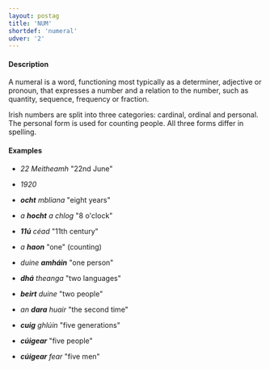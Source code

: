 ```yaml
---
layout: postag
title: 'NUM'
shortdef: 'numeral'
udver: '2'
---
```


#### Description

A numeral is a word, functioning most typically as a determiner, adjective or pronoun, that expresses a number and a relation to the number, such as quantity, sequence, frequency or fraction.

Irish numbers are split into three categories: cardinal, ordinal and personal. The personal form is used for counting people. All three forms differ in spelling.


#### Examples

* _22 Meitheamh_ "22nd June"

* _1920_

* _<b>ocht</b> mbliana_ "eight years"
* _a <b>hocht</b> a chlog_ "8 o'clock"

* _<b>11ú</b> céad_ "11th century"

* _a <b>haon</b>_ "one" (counting)
* _duine <b>amháin</b>_ "one person"

* _<b>dhá</b> theanga_ "two languages"
* _<b>beirt</b> duine_ "two people"
* _an <b>dara</b> huair_ "the second time"

* _<b>cuig</b> ghlúin_ "five generations"
* _<b>cúigear</b>_ "five people"
* _<b>cúigear</b> fear_ "five men"
<!-- Interlanguage links updated Čt lis 12 09:42:54 CET 2020 -->
